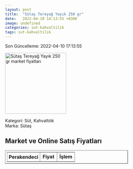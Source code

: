 ```yaml
---
layout: post
title:  "Sütaş Tereyağ Yayık 250 gr"
date:   2022-04-10 14:13:55 +0300
image: undefined
categories: sut-kahvaltilik
tags: sut-kahvaltilik
---
```


Son Güncelleme: 2022-04-10 17:13:55

<img src="undefined" width="200" alt="Sütaş Tereyağ Yayık 250 gr market fiyatları" />

Kategori: Süt, Kahvaltılık
<br />
Marka: Sütaş

<h2>Market ve Online Satış Fiyatları</h2>

<table border="1" style="padding: 5px;width:80%;">
  <tr>
    <td style="padding: 5px;"><strong>Perakendeci</strong></td>
    <td><strong>Fiyat</strong></td>
    <td><strong>İşlem</strong></td>
  </tr>
  
</table>
